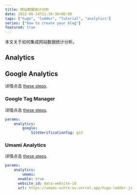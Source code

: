```yaml
---
title: 网站数据统计分析
date: 2022-08-14T21:34:36+08:00
tags: ["hugo", "ladder", "Tutorial", "analytics"]
series: ["how to create your blog"]
featured: true
---
```

本文关于如何集成网站数据统计分析。
<!--more-->
## Analytics

## Google Analytics

详情点击 [these steps](https://gohugo.io/templates/internal/#configure-google-analytics).

### Google Tag Manager

详情点击 [these steps](https://developers.google.com/tag-manager).

```yml
params:
	analytics:
		google:
			SiteVerificationTag: gid
```

### Umami Analytics

详情点击 [these steps](https://guangzhengli.com/blog/en/how-to-integrate-umami-for-free-to-blog-site/).

```yml
params:
	analytics:
		umami:
      enable: true
      website_id: data-website-id
      url: https://umami-ochre-nu.vercel.app/hugo-ladder.js
```


